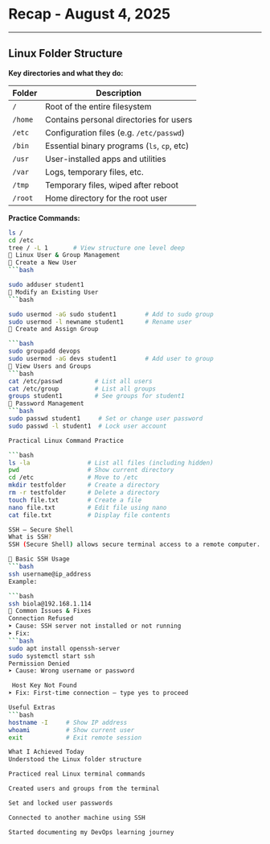 # Recap - August 4, 2025

---

## Linux Folder Structure

**Key directories and what they do:**

| Folder     | Description                                 |
|------------|---------------------------------------------|
| `/`        | Root of the entire filesystem               |
| `/home`    | Contains personal directories for users     |
| `/etc`     | Configuration files (e.g. `/etc/passwd`)    |
| `/bin`     | Essential binary programs (`ls`, `cp`, etc) |
| `/usr`     | User-installed apps and utilities           |
| `/var`     | Logs, temporary files, etc.                 |
| `/tmp`     | Temporary files, wiped after reboot         |
| `/root`    | Home directory for the root user            |

**Practice Commands:**
```bash
ls /
cd /etc
tree / -L 1       # View structure one level deep
👤 Linux User & Group Management
🔹 Create a New User
```bash

sudo adduser student1
🔹 Modify an Existing User
```bash

sudo usermod -aG sudo student1        # Add to sudo group
sudo usermod -l newname student1      # Rename user
🔹 Create and Assign Group

```bash
sudo groupadd devops
sudo usermod -aG devs student1        # Add user to group
🔹 View Users and Groups
```bash
cat /etc/passwd         # List all users
cat /etc/group          # List all groups
groups student1         # See groups for student1
🔹 Password Management
```bash
sudo passwd student1     # Set or change user password
sudo passwd -l student1  # Lock user account

Practical Linux Command Practice

```bash
ls -la                # List all files (including hidden)
pwd                   # Show current directory
cd /etc               # Move to /etc
mkdir testfolder      # Create a directory
rm -r testfolder      # Delete a directory
touch file.txt        # Create a file
nano file.txt         # Edit file using nano
cat file.txt          # Display file contents

SSH — Secure Shell
What is SSH?
SSH (Secure Shell) allows secure terminal access to a remote computer.

🔸 Basic SSH Usage
```bash
ssh username@ip_address
Example:

```bash
ssh biola@192.168.1.114
🔸 Common Issues & Fixes
Connection Refused
➤ Cause: SSH server not installed or not running
➤ Fix:
```bash
sudo apt install openssh-server
sudo systemctl start ssh
Permission Denied
➤ Cause: Wrong username or password

 Host Key Not Found
➤ Fix: First-time connection — type yes to proceed

Useful Extras
```bash
hostname -I     # Show IP address
whoami          # Show current user
exit            # Exit remote session

What I Achieved Today
Understood the Linux folder structure

Practiced real Linux terminal commands

Created users and groups from the terminal

Set and locked user passwords

Connected to another machine using SSH

Started documenting my DevOps learning journey